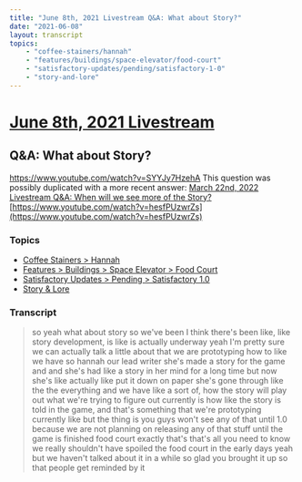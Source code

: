 ```yaml
---
title: "June 8th, 2021 Livestream Q&A: What about Story?"
date: "2021-06-08"
layout: transcript
topics:
    - "coffee-stainers/hannah"
    - "features/buildings/space-elevator/food-court"
    - "satisfactory-updates/pending/satisfactory-1-0"
    - "story-and-lore"
---
```

# [June 8th, 2021 Livestream](../2021-06-08.md)
## Q&A: What about Story?
https://www.youtube.com/watch?v=SYYJy7HzehA
This question was possibly duplicated with a more recent answer: [March 22nd, 2022 Livestream Q&A: When will we see more of the Story?](./yt-hesfPUzwrZs.md) [https://www.youtube.com/watch?v=hesfPUzwrZs](https://www.youtube.com/watch?v=hesfPUzwrZs)


### Topics
* [Coffee Stainers > Hannah](../topics/coffee-stainers/hannah.md)
* [Features > Buildings > Space Elevator > Food Court](../topics/features/buildings/space-elevator/food-court.md)
* [Satisfactory Updates > Pending > Satisfactory 1.0](../topics/satisfactory-updates/pending/satisfactory-1-0.md)
* [Story & Lore](../topics/story-and-lore.md)

### Transcript

> so yeah what about story so we've been I think there's been like, like story development, is like is actually underway yeah I'm pretty sure we can actually talk a little about that we are prototyping how to like we have so hannah our lead writer she's made a story for the game and and she's had like a story in her mind for a long time but now she's like actually like put it down on paper she's gone through like the the everything and we have like a sort of, how the story will play out what we're trying to figure out currently is how like the story is told in the game, and that's something that we're prototyping currently like but the thing is you guys won't see any of that until 1.0 because we are not planning on releasing any of that stuff until the game is finished food court exactly that's that's all you need to know we really shouldn't have spoiled the food court in the early days yeah but we haven't talked about it in a while so glad you brought it up so that people get reminded by it
